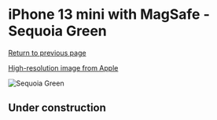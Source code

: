 # iPhone 13 mini with MagSafe - Sequoia Green

[Return to previous page](/iphone_13)

[High-resolution image from Apple](https://store.storeimages.cdn-apple.com/8756/as-images.apple.com/is/MM0J3?wid=4500&hei=4500&fmt=png)

<div style="width: 500px"><img src="/almost_uncompressed/MM0J3.webp" alt="Sequoia Green"></div>

## Under construction

